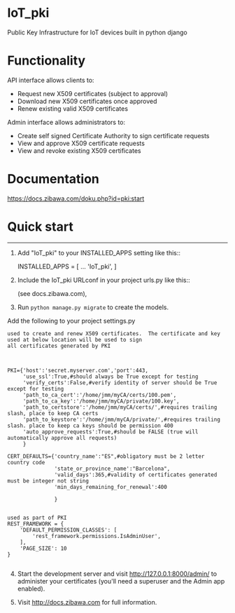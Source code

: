 # IoT_pki
Public Key Infrastructure for IoT devices built in python django

# Functionality
API interface allows clients to:

* Request new X509 certificates (subject to approval)
* Download new X509 certificates once approved
* Renew existing valid X509 certificates

Admin interface allows administrators to:

* Create self signed Certificate Authority to sign certificate requests
* View and approve X509 certificate requests
* View and revoke existing X509 certificates

# Documentation

https://docs.zibawa.com/doku.php?id=pki:start



# Quick start
-----------

1. Add "IoT_pki" to your INSTALLED_APPS setting like this::

    INSTALLED_APPS = [
        ...
        'IoT_pki',
    ]

2. Include the IoT_pki URLconf in your project urls.py like this::

    (see docs.zibawa.com),

3. Run `python manage.py migrate` to create the models.


Add the following to your project settings.py

```
used to create and renew X509 certificates.  The certificate and key used at below location will be used to sign
all certificates generated by PKI



PKI={'host':'secret.myserver.com','port':443,
     'use_ssl':True,#should always be True except for testing
     'verify_certs':False,#verify identity of server should be True except for testing
     'path_to_ca_cert':'/home/jmm/myCA/certs/100.pem',
     'path_to_ca_key':'/home/jmm/myCA/private/100.key',
     'path_to_certstore':'/home/jmm/myCA/certs/',#requires trailing slash, place to keep CA certs
     'path_to_keystore':'/home/jmm/myCA/private/',#requires trailing slash. place to keep ca keys should be permission 400
     'auto_approve_requests':True,#should be FALSE (true will automatically approve all requests)
     }

CERT_DEFAULTS={'country_name':"ES",#obligatory must be 2 letter country code 
               'state_or_province_name':"Barcelona",
               'valid_days':365,#validity of certificates generated must be integer not string
               'min_days_remaining_for_renewal':400
               
               }


used as part of PKI
REST_FRAMEWORK = {
    'DEFAULT_PERMISSION_CLASSES': [
        'rest_framework.permissions.IsAdminUser',
    ],
    'PAGE_SIZE': 10
}


```




4. Start the development server and visit http://127.0.0.1:8000/admin/
   to administer your certificates (you'll need a superuser and the Admin app enabled).

5. Visit http://docs.zibawa.com for full information.